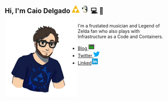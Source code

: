 ## Hi, I'm Caio Delgado <img width="25" height="25" src=https://raw.githubusercontent.com/caiodelgadonew/caiodelgadonew/main/img/triforce.png> <img width="25" height="25" src=https://raw.githubusercontent.com/caiodelgadonew/caiodelgadonew/main/img/penguin.gif> 💻 🎸 <img align="left" width="230" height="250" src="https://raw.githubusercontent.com/caiodelgadonew/caiodelgadonew/main/img/caio.png"></a>

I'm a frustated musician and Legend of Zelda fan who also plays with Infrastructure as a Code and Containers. 

- <a href="https://www.caiodelgado.dev">Blog <img width="20" height="20" src=https://raw.githubusercontent.com/caiodelgadonew/caiodelgadonew/main/img/sre.png></a> 
- <a href="https://twitter.com/caiodelgadonew"> Twitter <img width="20" height="20" src=https://raw.githubusercontent.com/caiodelgadonew/caiodelgadonew/main/img/twitter.png></a>
- <a href="https://www.linkedin.com/in/caio-delgado/">Linked<img width="20" height="20" src=https://raw.githubusercontent.com/caiodelgadonew/caiodelgadonew/main/img/linkedin.png></a> 